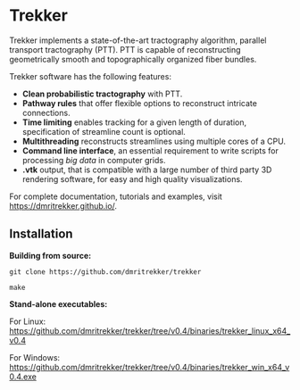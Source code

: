 Trekker
=======

Trekker implements a state-of-the-art tractography algorithm, parallel transport tractography (PTT). PTT is capable of reconstructing geometrically smooth and topographically organized fiber bundles.

Trekker software has the following features:

- **Clean probabilistic tractography** with PTT.
- **Pathway rules** that offer flexible options to reconstruct intricate connections.
- **Time limiting** enables tracking for a given length of duration, specification of streamline count is optional.
- **Multithreading** reconstructs streamlines using multiple cores of a CPU.
- **Command line interface**, an essential requirement to write scripts for processing *big data* in computer grids.
- **.vtk** output, that is compatible with a large number of third party 3D rendering software, for easy and high quality visualizations.

For complete documentation, tutorials and examples, visit https://dmritrekker.github.io/.



Installation
------------

**Building from source:**

	git clone https://github.com/dmritrekker/trekker

	make


**Stand-alone executables:**

For Linux: https://github.com/dmritrekker/trekker/tree/v0.4/binaries/trekker_linux_x64_v0.4

For Windows: https://github.com/dmritrekker/trekker/tree/v0.4/binaries/trekker_win_x64_v0.4.exe
